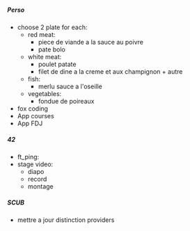 ##### Perso
- choose 2 plate for each:
	- red meat:
		- piece de viande a la sauce au poivre
		- pate bolo
	- white meat:
		- poulet patate
		- filet de dine a la creme et aux champignon + autre
	- fish:
		- merlu sauce a l'oseille
	- vegetables:
		- fondue de poireaux
- fox coding
- App courses
- App FDJ

##### 42
- ft_ping:
- stage video:
	- diapo
	- record
	- montage
##### SCUB
- mettre a jour distinction providers
